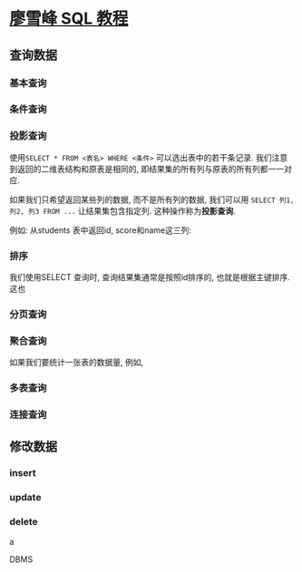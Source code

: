 # [廖雪峰 SQL 教程](https://www.liaoxuefeng.com/wiki/1177760294764384)

## 查询数据

### 基本查询

### 条件查询

### 投影查询

使用`SELECT * FROM <表名> WHERE <条件>` 可以选出表中的若干条记录. 我们注意到返回的二维表结构和原表是相同的, 即结果集的所有列与原表的所有列都一一对应.

如果我们只希望返回某些列的数据, 而不是所有列的数据, 我们可以用 `SELECT 列1, 列2, 列3 FROM ...` 让结果集包含指定列. 这种操作称为**投影查询**.

例如: 从students 表中返回id, score和name这三列:

 

### 排序

我们使用SELECT 查询时, 查询结果集通常是按照id排序的, 也就是根据主键排序. 这也

### 分页查询



### 聚合查询

如果我们要统计一张表的数据量, 例如,

### 多表查询



### 连接查询



## 修改数据

### insert

### update

### delete





a

DBMS

